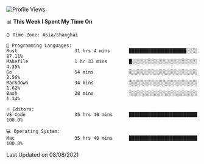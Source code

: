 <!--START_SECTION:waka-->
![Profile Views](http://img.shields.io/badge/Profile%20Views-4-blue)

📊 **This Week I Spent My Time On** 

```text
⌚︎ Time Zone: Asia/Shanghai

💬 Programming Languages: 
Rust                     31 hrs 4 mins       █████████████████████░░░░   87.11% 
Makefile                 1 hr 33 mins        █░░░░░░░░░░░░░░░░░░░░░░░░   4.35% 
Go                       54 mins             ░░░░░░░░░░░░░░░░░░░░░░░░░   2.56% 
Markdown                 34 mins             ░░░░░░░░░░░░░░░░░░░░░░░░░   1.62% 
Bash                     28 mins             ░░░░░░░░░░░░░░░░░░░░░░░░░   1.34%

🔥 Editors: 
VS Code                  35 hrs 40 mins      █████████████████████████   100.0%

💻 Operating System: 
Mac                      35 hrs 40 mins      █████████████████████████   100.0%

```


 Last Updated on 08/08/2021
<!--END_SECTION:waka-->
